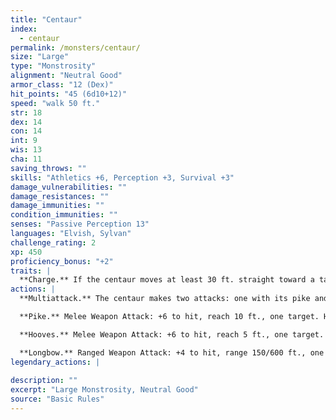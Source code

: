 ```yaml
---
title: "Centaur"
index:
  - centaur
permalink: /monsters/centaur/
size: "Large"
type: "Monstrosity"
alignment: "Neutral Good"
armor_class: "12 (Dex)"
hit_points: "45 (6d10+12)"
speed: "walk 50 ft."
str: 18
dex: 14
con: 14
int: 9
wis: 13
cha: 11
saving_throws: ""
skills: "Athletics +6, Perception +3, Survival +3"
damage_vulnerabilities: ""
damage_resistances: ""
damage_immunities: ""
condition_immunities: ""
senses: "Passive Perception 13"
languages: "Elvish, Sylvan"
challenge_rating: 2
xp: 450
proficiency_bonus: "+2"
traits: |
  **Charge.** If the centaur moves at least 30 ft. straight toward a target and then hits it with a pike attack on the same turn, the target takes an extra 10 (3d6) piercing damage.
actions: |
  **Multiattack.** The centaur makes two attacks: one with its pike and one with its hooves or two with its longbow.

  **Pike.** Melee Weapon Attack: +6 to hit, reach 10 ft., one target. Hit: 9 (1d10 + 4) piercing damage.

  **Hooves.** Melee Weapon Attack: +6 to hit, reach 5 ft., one target. Hit: 11 (2d6 + 4) bludgeoning damage.

  **Longbow.** Ranged Weapon Attack: +4 to hit, range 150/600 ft., one target. Hit: 6 (1d8 + 2) piercing damage.  
legendary_actions: |
  
description: ""
excerpt: "Large Monstrosity, Neutral Good"
source: "Basic Rules"
---
```

